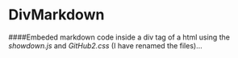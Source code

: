 # DivMarkdown

####Embeded markdown code inside a div tag of a html using the *showdown.js* and *GitHub2.css* (I have renamed the files)...
